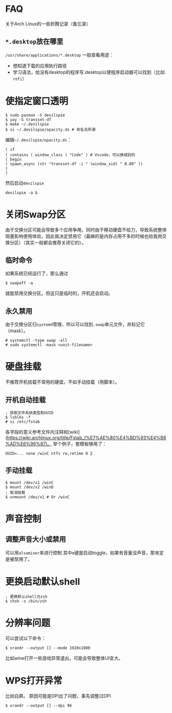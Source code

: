 # FAQ
关于Arch Linux的一些折腾记录（备忘录）

## `*.desktop`放在哪里
`/usr/share/applications/*.desktop`
一般查看用途：
* 想知道下载的应用执行路径
* 学习语法，给没有desktop的程序写.desktop以便程序启动器可以找到（比如`rofi`）

#  使指定窗口透明
```shell
$ sudo pacman -S devilspie
$ yay -S transset-df
$ make ~/.devilspie
$ vi ~/.devilspie/opacity.ds # 命名无所谓
```
编辑`~/.devilspie/opacity.ds`：
```
( if
( contains ( window_class ) "Code" ) # Vscode，可以换成别的
( begin
( spawn_async (str "transset-df -i " (window_xid) " 0.80" ))
)
)
```
然后启动`devilspie`
```
devilspie -a &
```

# 关闭Swap分区
由于交换分区可能会导致多个应用争用，同时由于移动硬盘不给力，导致系统整体阻塞影响使用体验，因此我决定禁用它（最麻的是内存占用不多的时候也给我用交换分区）（其实一般都会推荐关闭它的）。

## 临时命令
如果系统已经运行了，那么通过
```
$ swapoff -a
```
就能禁用交换分区。但这只是临时的，开机还会启动。

## 永久禁用
由于交换分区归`systemd`管理，所以可以找到`.swap`单元文件，并标记它（mask）。
```
# systemctl -type swap -all
# sudo systemctl -mask <unit-filename>
```

# 硬盘挂载
不推荐开机挂载不常用的硬盘，不如手动挂载（用脚本）。

## 开机自动挂载
```
; 获取文件系统类型和UUID
$ lsblks -f 
# vi /etc/fstab
```
各字段的意义参考文件内注释和[wiki](https://wiki.archlinux.org/title/Fstab_(%E7%AE%80%E4%BD%93%E4%B8%AD%E6%96%87)。
举个例子，套模板够用了：
```
UUID=... none /winC ntfs rw,retime 0 2
```

## 手动挂载
```
$ mount /dev/x1 /winC
$ mount /dev/x2 /winD
; 取消挂载
$ unmount /dev/x1 # Or /winC
```

# 声音控制
## 调整声音大小或禁用
可以用`alsamixer`来进行控制
其中`m`键是启动toggle，如果有音量没声音，那肯定是被禁用了。

# 更换启动默认shell
```shell
; 更换默认shell为zsh
$ chsh -s /bin/zsh
```

# 分辨率问题
可以尝试以下命令：
```shell
$ xrandr --output [] --mode 1920x1080
```
比如wine打开一些游戏异常退出，可能会导致整体UI变大。

# WPS打开异常
比如白屏。
原因可能是DPI出了问题，事先调整过DPI
```shell
$ xrandr --output [] --dpi 96
```

